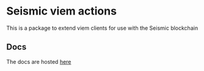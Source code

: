# Seismic viem actions

This is a package to extend viem clients for use with the Seismic blockchain

## Docs

The docs are hosted [here](https://seismic-docs.netlify.app/seismic-viem/globals)
